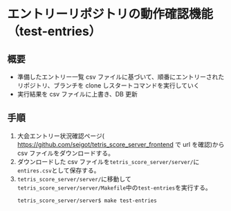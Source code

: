 # エントリーリポジトリの動作確認機能（test-entries）

## 概要

- 準備したエントリー一覧 csv ファイルに基づいて、順番にエントリーされたリポジトリ、ブランチを clone しスタートコマンドを実行していく
- 実行結果を csv ファイルに上書き、DB 更新

## 手順

1. 大会エントリー状況確認ページ( https://github.com/seigot/tetris_score_server_frontend で url を確認)から csv ファイルをダウンロードする。
2. ダウンロードした csv ファイルを`tetris_score_server/server/`に`entires.csv`として保存する。
3. `tetris_score_server/server/`に移動して`tetris_score_server/server/Makefile`中の`test-entries`を実行する。
   ```
   tetris_score_server/server$ make test-entries
   ```
